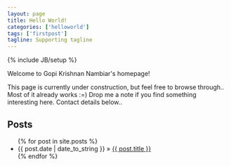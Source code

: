 ```yaml
---
layout: page
title: Hello World!
categories: ['helloworld']
tags: ['firstpost']
tagline: Supporting tagline
---
```

{% include JB/setup %}

Welcome to Gopi Krishnan Nambiar's homepage!

This page is currently under construction, but feel free to browse through.. Most of it already works :=)
Drop me a note if you find something interesting here. Contact details below..

## Posts


<ul class="posts">
  {% for post in site.posts %}
    <li><span>{{ post.date | date_to_string }}</span> &raquo; <a href="{{ BASE_PATH }}{{ post.url }}">{{ post.title }}</a></li>
  {% endfor %}
</ul>

